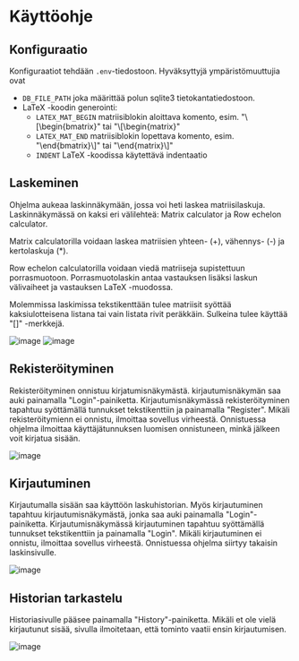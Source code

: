 # Käyttöohje
## Konfiguraatio
Konfiguraatiot tehdään `.env`-tiedostoon.
Hyväksyttyjä ympäristömuuttujia ovat
* `DB_FILE_PATH` joka määrittää polun sqlite3 tietokantatiedostoon.
* LaTeX -koodin generointi:
  * `LATEX_MAT_BEGIN` matriisiblokin aloittava komento, esim. "\\[\\begin{bmatrix}" tai "\\[\\begin{matrix}"
  * `LATEX_MAT_END` matriisiblokin lopettava komento, esim. "\\end{bmatrix}\\]" tai "\\end{matrix}\\]"
  * `INDENT` LaTeX -koodissa käytettävä indentaatio
## Laskeminen
Ohjelma aukeaa laskinnäkymään, jossa voi heti laskea matriisilaskuja. Laskinnäkymässä on kaksi eri välilehteä: Matrix calculator ja Row echelon calculator.

Matrix calculatorilla voidaan laskea matriisien yhteen- (+), vähennys- (-) ja kertolaskuja (*).

Row echelon calculatorilla voidaan viedä matriiseja supistettuun porrasmuotoon. 
Porrasmuotolaskin antaa vastauksen lisäksi laskun välivaiheet ja vastauksen LaTeX -muodossa.   

Molemmissa laskimissa tekstikenttään tulee matriisit syöttää kaksiulotteisena listana tai vain listata rivit peräkkäin.
Sulkeina tulee käyttää "[]" -merkkejä.

![image](https://github.com/0442/ot-harjoitustyo/assets/69271621/03a67e5e-f1ef-4aa2-96cd-d4958ec81e4a)
![image](https://github.com/0442/ot-harjoitustyo/assets/69271621/ac102398-ca84-4d91-a451-501c23cc7985)


## Rekisteröityminen
Rekisteröityminen onnistuu kirjatumisnäkymästä. kirjautumisnäkymän saa auki painamalla "Login"-painiketta.
Kirjautumisnäkymässä rekisteröityminen tapahtuu syöttämällä tunnukset tekstikenttiin ja painamalla "Register".
Mikäli rekisteröitymienn ei onnistu, ilmoittaa sovellus virheestä. Onnistuessa ohjelma ilmoittaa käyttäjätunnuksen luomisen onnistuneen,
minkä jälkeen voit kirjatua sisään.

![image](https://github.com/0442/ot-harjoitustyo/assets/69271621/d8f85c7a-fa32-47fe-941c-aca4f3a716e4)



## Kirjautuminen
Kirjautumalla sisään saa käyttöön laskuhistorian.
Myös kirjautuminen tapahtuu kirjautumisnäkymästä, jonka saa auki painamalla "Login"-painiketta.
Kirjautumisnäkymässä kirjautuminen tapahtuu syöttämällä tunnukset tekstikenttiin ja painamalla "Login".
Mikäli kirjautuminen ei onnistu, ilmoittaa sovellus virheestä. Onnistuessa ohjelma siirtyy takaisin laskinsivulle.

![image](https://github.com/0442/ot-harjoitustyo/assets/69271621/09b4e060-ce48-41f1-9b1b-4ac35ae78172)


## Historian tarkastelu
Historiasivulle pääsee painamalla "History"-painiketta.
Mikäli et ole vielä kirjautunut sisää, sivulla ilmoitetaan, että tominto vaatii ensin kirjautumisen.

![image](https://github.com/0442/ot-harjoitustyo/assets/69271621/6e1d0675-c7af-4921-907d-f1265f72424a)

